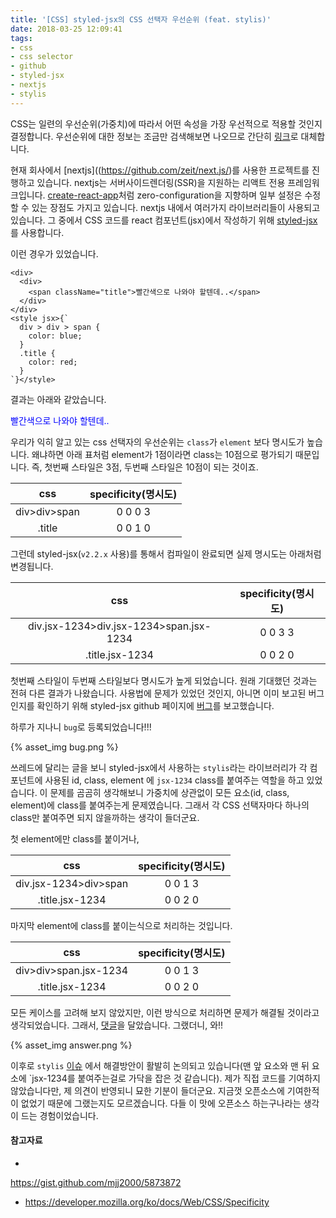 ```yaml
---
title: '[CSS] styled-jsx의 CSS 선택자 우선순위 (feat. stylis)'
date: 2018-03-25 12:09:41
tags:
- css
- css selector
- github
- styled-jsx
- nextjs
- stylis
---
```

CSS는 일련의 우선순위(가중치)에 따라서 어떤 속성을 가장 우선적으로 적용할 것인지 결정합니다. 우선순위에 대한 정보는 조금만 검색해보면 나오므로 간단히 [링크](https://gist.github.com/mjj2000/5873872)로 대체합니다.

현재 회사에서 [nextjs]((https://github.com/zeit/next.js/)를 사용한 프로젝트를 진행하고 있습니다. nextjs는 서버사이드렌더링(SSR)을 지원하는 리액트 전용 프레임워크입니다. [create-react-app](https://github.com/facebook/create-react-app)처럼 zero-configuration을 지향하며 일부 설정은 수정할 수 있는 장점도 가지고 있습니다. nextjs 내에서 여러가지 라이브러리들이 사용되고 있습니다. 그 중에서 CSS 코드를 react 컴포넌트(jsx)에서 작성하기 위해 [styled-jsx](https://github.com/zeit/styled-jsx)를 사용합니다. 


이런 경우가 있었습니다.
```
<div>
  <div>
    <span className="title">빨간색으로 나와야 할텐데..</span>
  </div>
</div>
<style jsx>{`
  div > div > span {
    color: blue;
  }
  .title {
    color: red;
  }
`}</style>

```
결과는 아래와 같았습니다.

<span style="color:blue">빨간색으로 나와야 할텐데..</span>

우리가 익히 알고 있는 css 선택자의 우선순위는 `class`가 `element` 보다 명시도가 높습니다. 왜냐하면 아래 표처럼 element가 1점이라면 class는 10점으로 평가되기 때문입니다. 즉, 첫번째 스타일은 3점, 두번째 스타일은 10점이 되는 것이죠.

| css | specificity(명시도) |
| :-: | :-: |
| div>div>span | 0 0 0 3 |
| .title | 0 0 1 0 |

그런데 styled-jsx(`v2.2.x` 사용)를 통해서 컴파일이 완료되면 실제 명시도는 아래처럼 변경됩니다.

| css | specificity(명시도) |
| :-: | :-: |
| div.jsx-1234>div.jsx-1234>span.jsx-1234 | 0 0 3 3 |
| .title.jsx-1234 | 0 0 2 0 |
 
첫번째 스타일이 두번째 스타일보다 명시도가 높게 되었습니다. 원래 기대했던 것과는 전혀 다른 결과가 나왔습니다. 사용법에 문제가 있었던 것인지, 아니면 이미 보고된 버그인지를 확인하기 위해 styled-jsx github 페이지에 [버그](https://github.com/zeit/styled-jsx/issues/424)를 보고했습니다.

하루가 지나니 `bug`로 등록되었습니다!!!

{% asset_img bug.png %}

쓰레드에 달리는 글을 보니 styled-jsx에서 사용하는 `stylis`라는 라이브러리가 각 컴포넌트에 사용된 id, class, element 에 `jsx-1234` class를 붙여주는 역할을 하고 있었습니다. 이 문제를 곰곰히 생각해보니 가중치에 상관없이 모든 요소(id, class, element)에 class를 붙여주는게 문제였습니다. 그래서 각 CSS 선택자마다 하나의 class만 붙여주면 되지 않을까하는 생각이 들더군요.

첫 element에만 class를 붙이거나, 

| css | specificity(명시도) |
| :-: | :-: |
| div.jsx-1234>div>span | 0 0 1 3 |
| .title.jsx-1234 | 0 0 2 0 |

마지막 element에 class를 붙이는식으로 처리하는 것입니다.

| css | specificity(명시도) |
| :-: | :-: |
| div>div>span.jsx-1234 | 0 0 1 3 |
| .title.jsx-1234 | 0 0 2 0 |

모든 케이스를 고려해 보지 않았지만, 이런 방식으로 처리하면 문제가 해결될 것이라고 생각되었습니다. 그래서, [댓글](https://github.com/zeit/styled-jsx/issues/424#issuecomment-375518440
)을 달았습니다. 그랬더니, 와!! 

{% asset_img answer.png %}

이후로 `stylis` [이슈](https://github.com/thysultan/stylis.js/issues/101) 에서 해결방안이 활발히 논의되고 있습니다(맨 앞 요소와 맨 뒤 요소에 `jsx-1234를 붙여주는걸로 가닥을 잡은 것 같습니다). 제가 직접 코드를 기여하지 않았습니다만, 제 의견이 반영되니 묘한 기분이 들더군요. 지금껏 오픈소스에 기여한적이 없었기 때문에 그랬는지도 모르겠습니다. 다들 이 맛에 오픈소스 하는구나라는 생각이 드는 경험이었습니다.

#### 참고자료
- 
https://gist.github.com/mjj2000/5873872
- https://developer.mozilla.org/ko/docs/Web/CSS/Specificity
